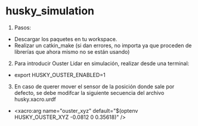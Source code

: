 # husky_simulation
1. Pasos:
  - Descargar los paquetes en tu workspace.
  - Realizar un catkin_make (si dan errores, no importa ya que proceden de librerías que ahora mismo no se están usando)
2. Para introducir Ouster Lidar en simulación, realizar desde una terminal:
  - export HUSKY_OUSTER_ENABLED=1
3. En caso de querer mover el sensor de la posición donde sale por defecto, se debe modifcar la siguiente secuencia del archivo husky.xacro.urdf
  -   <xacro:arg name="ouster_xyz" default="$(optenv HUSKY_OUSTER_XYZ -0.0812 0 0.35618)" />
